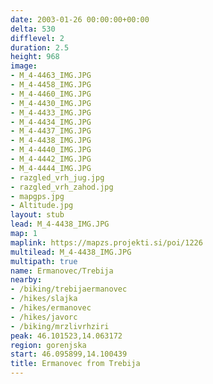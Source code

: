 ```yaml
---
date: 2003-01-26 00:00:00+00:00
delta: 530
difflevel: 2
duration: 2.5
height: 968
image:
- M_4-4463_IMG.JPG
- M_4-4458_IMG.JPG
- M_4-4460_IMG.JPG
- M_4-4430_IMG.JPG
- M_4-4433_IMG.JPG
- M_4-4434_IMG.JPG
- M_4-4437_IMG.JPG
- M_4-4438_IMG.JPG
- M_4-4440_IMG.JPG
- M_4-4442_IMG.JPG
- M_4-4444_IMG.JPG
- razgled_vrh_jug.jpg
- razgled_vrh_zahod.jpg
- mapgps.jpg
- Altitude.jpg
layout: stub
lead: M_4-4438_IMG.JPG
map: 1
maplink: https://mapzs.projekti.si/poi/1226
multilead: M_4-4438_IMG.JPG
multipath: true
name: Ermanovec/Trebija
nearby:
- /biking/trebijaermanovec
- /hikes/slajka
- /hikes/ermanovec
- /hikes/javorc
- /biking/mrzlivrhziri
peak: 46.101523,14.063172
region: gorenjska
start: 46.095899,14.100439
title: Ermanovec from Trebija
---
```

